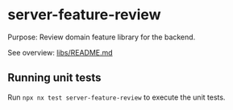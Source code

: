 # server-feature-review

Purpose: Review domain feature library for the backend.

See overview: [libs/README.md](../../../README.md)

## Running unit tests

Run `npx nx test server-feature-review` to execute the unit tests.
